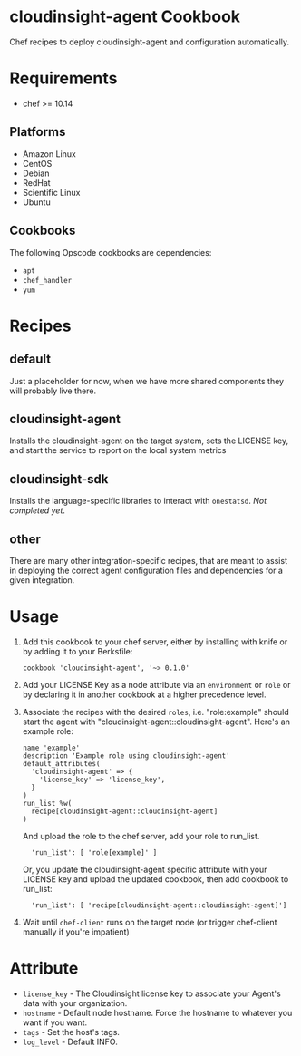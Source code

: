 cloudinsight-agent Cookbook
================

Chef recipes to deploy cloudinsight-agent and configuration automatically.

Requirements
============
- chef >= 10.14

Platforms
---------

* Amazon Linux
* CentOS
* Debian
* RedHat
* Scientific Linux
* Ubuntu

Cookbooks
---------

The following Opscode cookbooks are dependencies:

* `apt`
* `chef_handler`
* `yum`


Recipes
=======

default
-------
Just a placeholder for now, when we have more shared components they will probably live there.

cloudinsight-agent
--------
Installs the cloudinsight-agent on the target system, sets the LICENSE key, and start the service to report on the local system metrics

cloudinsight-sdk
-----------------------
Installs the language-specific libraries to interact with `onestatsd`. *Not completed yet*.

other
-----
There are many other integration-specific recipes, that are meant to assist in deploying the correct agent configuration files and dependencies for a given integration.

Usage
=====

1. Add this cookbook to your chef server, either by installing with knife or by adding it to your Berksfile:

    ```
    cookbook 'cloudinsight-agent', '~> 0.1.0'
    ```

2. Add your LICENSE Key as a node attribute via an `environment` or `role` or by declaring it in another cookbook at a higher precedence level.
3. Associate the recipes with the desired `roles`, i.e. "role:example" should start the agent with "cloudinsight-agent::cloudinsight-agent".  Here's an example role:
    
    ```
    name 'example'
    description 'Example role using cloudinsight-agent'
    default_attributes(
      'cloudinsight-agent' => {
        'license_key' => 'license_key',
      }
    )
    run_list %w(
      recipe[cloudinsight-agent::cloudinsight-agent]
    )
    ```

    And upload the role to the chef server, add your role to run_list.
    
    ```
      'run_list': [ 'role[example]' ]
    ```
     
    Or, you update the cloudinsight-agent specific attribute with your LICENSE key and upload the updated cookbook, then add cookbook to run_list:

    ```
      'run_list': [ 'recipe[cloudinsight-agent::cloudinsight-agent]'] 
    ```
   
4. Wait until `chef-client` runs on the target node (or trigger chef-client manually if you're impatient)

Attribute
=========

- `license_key` - The Cloudinsight license key to associate your Agent's data with your organization.
- `hostname` -  Default node hostname. Force the hostname to whatever you want if you want.
- `tags` - Set the host's tags.
- `log_level` - Default INFO.
